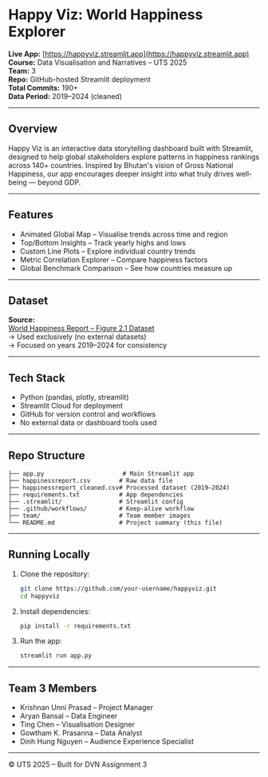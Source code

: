 # Happy Viz: World Happiness Explorer

**Live App:** [https://happyviz.streamlit.app](https://happyviz.streamlit.app)  
**Course:** Data Visualisation and Narratives – UTS 2025  
**Team:** 3  
**Repo:** GitHub-hosted Streamlit deployment  
**Total Commits:** 190+  
**Data Period:** 2019–2024 (cleaned)

---

## Overview

Happy Viz is an interactive data storytelling dashboard built with Streamlit, designed to help global stakeholders explore patterns in happiness rankings across 140+ countries. Inspired by Bhutan's vision of Gross National Happiness, our app encourages deeper insight into what truly drives well-being — beyond GDP.

---

## Features

- Animated Global Map – Visualise trends across time and region  
- Top/Bottom Insights – Track yearly highs and lows  
- Custom Line Plots – Explore individual country trends  
- Metric Correlation Explorer – Compare happiness factors  
- Global Benchmark Comparison – See how countries measure up

---

## Dataset

**Source:**  
[World Happiness Report – Figure 2.1 Dataset](https://worldhappiness.report/data-sharing/)  
→ Used exclusively (no external datasets)  
→ Focused on years 2019–2024 for consistency

---

## Tech Stack

- Python (pandas, plotly, streamlit)  
- Streamlit Cloud for deployment  
- GitHub for version control and workflows  
- No external data or dashboard tools used

---

## Repo Structure

```
├── app.py                      # Main Streamlit app
├── happinessreport.csv        # Raw data file
├── happinessreport_cleaned.csv# Processed dataset (2019–2024)
├── requirements.txt           # App dependencies
├── .streamlit/                # Streamlit config
├── .github/workflows/         # Keep-alive workflow
├── team/                      # Team member images
└── README.md                  # Project summary (this file)
```

---

## Running Locally

1. Clone the repository:
   ```bash
   git clone https://github.com/your-username/happyviz.git
   cd happyviz
   ```

2. Install dependencies:
   ```bash
   pip install -r requirements.txt
   ```

3. Run the app:
   ```bash
   streamlit run app.py
   ```

---

## Team 3 Members

- Krishnan Unni Prasad – Project Manager  
- Aryan Bansal – Data Engineer  
- Ting Chen – Visualisation Designer  
- Gowtham K. Prasanna – Data Analyst  
- Dinh Hung Nguyen – Audience Experience Specialist

---

© UTS 2025 – Built for DVN Assignment 3
